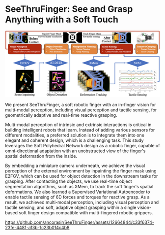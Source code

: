 # SeeThruFinger: See and Grasp Anything with a Soft Touch
![fig-PaperOverview](./tools/fig-PaperOverview.png)

We present SeeThruFinger, a soft robotic finger with an in-finger vision for multi-modal perception, including visual perception and tactile sensing, for geometrically adaptive and real-time reactive grasping. 

Multi-modal perception of intrinsic and extrinsic interactions is critical in building intelligent robots that learn. Instead of adding various sensors for different modalities, a preferred solution is to integrate them into one elegant and coherent design, which is a challenging task. This study leverages the Soft Polyhedral Network design as a robotic finger, capable of omni-directional adaptation with an unobstructed view of the finger's spatial deformation from the inside. 

By embedding a miniature camera underneath, we achieve the visual perception of the external environment by inpainting the finger mask using E2FGV, which can be used for object detection in the downstream tasks for grasping. After contacting the objects, we use real-time object segmentation algorithms, such as XMem, to track the soft finger's spatial deformations. We also learned a Supervised Variational Autoencoder to enable tactile sensing of 6D forces and torques for reactive grasp. As a result, we achieved multi-modal perception, including visual perception and tactile sensing, and soft, adaptive object grasping within a single vision-based soft finger design compatible with multi-fingered robotic grippers.


https://github.com/ancorasir/SeeThruFinger/assets/12664844/c33f6374-23fe-4481-a13b-1c23b014c4b8

